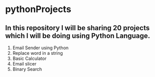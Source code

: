 # pythonProjects
## In this repository I will be sharing 20 projects which I will be doing using Python Language.
1. Email Sender using Python
2. Replace word in a string
3. Basic Calculator
4. Email slicer
5. Binary Search
